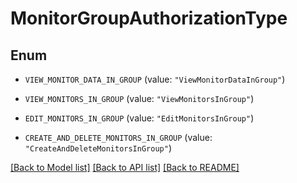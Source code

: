 # MonitorGroupAuthorizationType

## Enum


* `VIEW_MONITOR_DATA_IN_GROUP` (value: `"ViewMonitorDataInGroup"`)

* `VIEW_MONITORS_IN_GROUP` (value: `"ViewMonitorsInGroup"`)

* `EDIT_MONITORS_IN_GROUP` (value: `"EditMonitorsInGroup"`)

* `CREATE_AND_DELETE_MONITORS_IN_GROUP` (value: `"CreateAndDeleteMonitorsInGroup"`)


[[Back to Model list]](../README.md#documentation-for-models) [[Back to API list]](../README.md#documentation-for-api-endpoints) [[Back to README]](../README.md)


